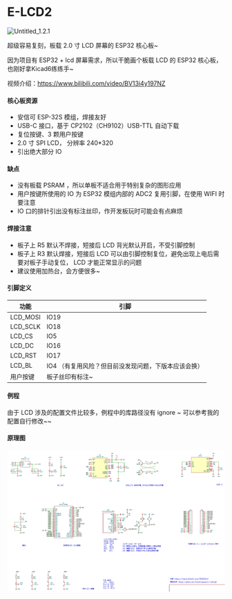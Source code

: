 # E-LCD2

![Untitled_1.2.1](https://github.com/Forairaaaaa/E-LCD2/blob/master/README.assets/Untitled_1.2.1.png?raw=true)

超级容易复刻，板载 2.0 寸 LCD 屏幕的 ESP32 核心板~

因为项目有 ESP32 + lcd 屏幕需求，所以干脆画个板载 LCD 的 ESP32 核心板，也刚好拿Kicad6练练手~

视频介绍：https://www.bilibili.com/video/BV13i4y197NZ

#### 核心板资源

- 安信可 ESP-32S 模组，焊接友好
- USB-C 接口，基于 CP2102（CH9102）USB-TTL 自动下载
- 复位按键、3 颗用户按键
- 2.0 寸 SPI LCD， 分辨率 240*320
- 引出绝大部分 IO

#### 缺点

- 没有板载 PSRAM ，所以单板不适合用于特别复杂的图形应用
- 用户按键所使用的 IO 为 ESP32 模组内部的 ADC2 复用引脚，在使用 WIFI 时要注意
- IO 口的排针引出没有标注丝印，作开发板玩时可能会有点麻烦 

#### 焊接注意

- 板子上 R5 默认不焊接，短接后 LCD 背光默认开启，不受引脚控制
- 板子上 R3 默认焊接，短接后 LCD 可以由引脚控制复位，避免出现上电后需要对板子手动复位， LCD 才能正常显示的问题
- 建议使用加热台，会方便很多~

#### 引脚定义

| 功能     | 引脚                                                 |
| -------- | ---------------------------------------------------- |
| LCD_MOSI | IO19                                                 |
| LCD_SCLK | IO18                                                 |
| LCD_CS   | IO5                                                  |
| LCD_DC   | IO16                                                 |
| LCD_RST  | IO17                                                 |
| LCD_BL   | IO4 （有复用风险？但目前没发现问题，下版本应该会换） |
| 用户按键 | 板子丝印有标注~                                      |

#### 例程

由于 LCD 涉及的配置文件比较多，例程中的库路径没有 ignore ~ 可以参考我的配置自行修改~~

#### 原理图

![sch](https://github.com/Forairaaaaa/E-LCD2/blob/master/README.assets/sch.jpg?raw=true)

